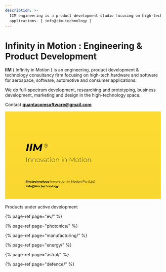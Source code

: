 ```yaml
---
description: >-
  IIM engineering is a product development studio focusing on high-tech
  applications. [ info@iim.technology ]
---
```


# Infinity in Motion : Engineering & Product Development

**IIM** \( Infinity in Motion \) is an engineering, product development & technology consultancy firm focusing on high-tech hardware and software for aerospace, software, automotive and consumer applications. 

We do full-spectrum development, researching and prototyping, business development, marketing and design in the high-technology space.

Contact **quantacomsoftware@gmail.com**

![](.gitbook/assets/iim-electric-vehicle-sybsystems.png)

Products under active development

{% page-ref page="ev/" %}

{% page-ref page="photonics/" %}

{% page-ref page="manufacturing/" %}

{% page-ref page="energy/" %}

{% page-ref page="astral/" %}

{% page-ref page="defence/" %}







